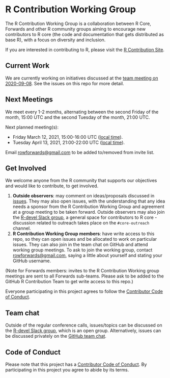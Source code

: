 # R Contribution Working Group

The R Contribution Working Group is a collaboration between R Core, Forwards and other R community groups aiming to encourage new contributors to R core (the code and documentation that gets distributed as base R), with a focus on diversity and inclusion.

If you are interested in contributing to R, please visit the [R Contribution Site](https://forwards.github.io/rcontribution/).

## Current Work

We are currently working on initiatives discussed at the [team meeting on 2020-09-08](https://github.com/forwards/rcontribution/blob/master/team_minutes/2020-09-08.md). See the issues on this repo for more detail.

## Next Meetings

We meet every 1-2 months, alternating between the second Friday of the month, 15:00 UTC and the second Tuesday of the month, 21:00 UTC.

Next planned meeting(s):

- Friday March 12, 2021, 15:00-16:00 UTC ([local time](https://arewemeetingyet.com/UTC/2021-03-12/15:00/R%20Contribution%20Working%20Group)).
- Tuesday April 13, 2021, 21:00-22:00 UTC ([local time](https://arewemeetingyet.com/UTC/2021-02-09/21:00/R%20Contribution%20Working%20Group)).

Email rowforwards@gmail.com to be added to/removed from invite list.

## Get Involved

We welcome anyone from the R community that supports our objectives and would like to contribute, to get involved.

1. **Outside observers**: may comment on ideas/proposals discussed in [issues](https://github.com/forwards/rcontribution/issues). They may also open issues, with the understanding that any idea needs a sponsor from the R Contribution Working Group and agreement at a group meeting to be taken forward. Outside observers may also join the [R-devel Slack group](https://forwards.github.io/rcontribution/slack), a general space for contributors to R core - discussion related to outreach takes place on the `#core-outreach` channel.
2. **R Contribution Working Group members**: have write access to this repo, so they can open issues and be allocated to work on particular issues. They can also join in the team chat on GitHub and attend working group meetings. To ask to join the working group, contact rowforwards@gmail.com, saying a little about yourself and stating your GitHub username.

(Note for Forwards members: invites to the R Contribution Working group meetings are sent to all Forwards sub-teams. Please ask to be added to the GitHub R Contribution Team to get write access to this repo.)

Everyone participating in this project agrees to follow the [Contributor Code of Conduct](https://github.com/forwards/rcontribution/blob/master/CONDUCT.md).

## Team chat

Outside of the regular conference calls, issues/topics can be discussed on the [R-devel Slack group](https://forwards.github.io/rcontribution/slack), which is an open group. 
Alternatively, issues can be discussed privately on the [GitHub team chat](https://github.com/orgs/forwards/teams/r-core-contribution).

## Code of Conduct

Please note that this project has a [Contributor Code of Conduct](https://github.com/forwards/rcontribution/blob/master/CONDUCT.md).
By participating in this project you agree to abide by its terms.
